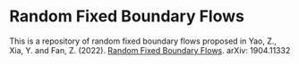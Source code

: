 # Random Fixed Boundary Flows
This is a repository of random fixed boundary flows proposed in Yao, Z., Xia, Y. and Fan, Z. (2022). [Random Fixed Boundary Flows](https://arxiv.org/abs/1904.11332). arXiv: 1904.11332
